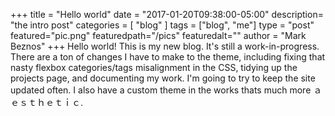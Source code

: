 +++
title = "Hello world"
date = "2017-01-20T09:38:00-05:00"
description=  "the intro post"
categories = [
    "blog"
]
tags = ["blog", "me"]
type = "post"
featured="pic.png"
featuredpath="/pics"
featuredalt=""
author = "Mark Beznos"
+++
Hello world! This is my new blog. It's still a work-in-progress. There are a ton of changes I have to make to the 
theme, including fixing that nasty flexbox categories/tags misalignment in the CSS, tidying up the projects page,
and documenting my work. I'm going to try to keep the site updated often. I also have a custom theme in the works thats
much more ａｅｓｔｈｅｔｉｃ.